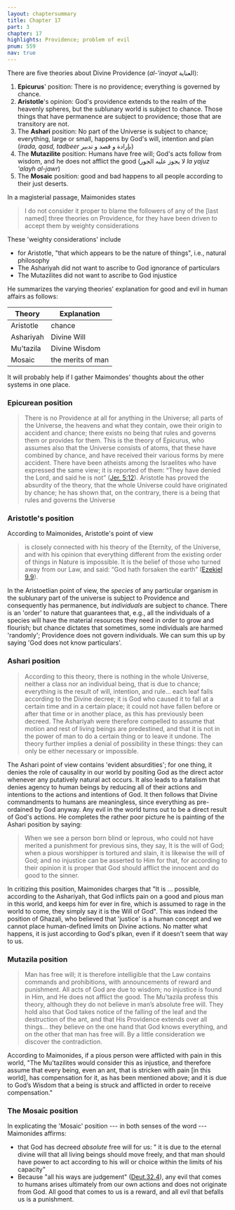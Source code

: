 ```yaml
---
layout: chaptersummary
title: Chapter 17
part: 3
chapter: 17
highlights: Providence; problem of evil
pnum: 559
nav: true
---
```


There are five theories about Divine Providence (_al-'inayat_ العناية):

1. **Epicurus**' position: There is no providence; everything is governed by chance.
2. **Aristotle**'s opinion: God's providence extends to the realm of the heavenly spheres, but the sublunary world is subject to chance. Those things that have permanence are subject to providence; those that are transitory are not. 
3. The **Ashari** position: No part of the Universe is subject to chance; everything, large or small, happens by God's will, intention and plan (_irada, qasd, tadbeer_ بإرادة و قصد و تدبير)
4. The **Mutazilite** position: Humans have free will; God's acts follow from wisdom, and he does not afflict the good (لا يجوز عليه الجور _la yajuz 'alayh al-jawr_)
5. The **Mosaic** position: good and bad happens to all people according to their just deserts.

In a magisterial passage, Maimonides states 
> I do not consider it proper to blame the followers of any of the [last named] three theories on Providence, for they have been driven to accept them by weighty considerations

These 'weighty considerations' include
- for Aristotle, "that which appears to be the nature of things", i.e., natural philosophy
- The Ashariyah did not want to ascribe to God ignorance of particulars
- The Mutazilites did not want to ascribe to God injustice

He summarizes the varying theories' explanation for good and evil in human affairs as follows:

| Theory      | Explanation |
| ----------- | ----------- |
| Aristotle   | chance      |
| Ashariyah   | Divine Will |
| Mu'tazila   | Divine Wisdom |
| Mosaic      | the merits of man |

It will probably help if I gather Maimondes' thoughts about the other systems in one place.

### Epicurean position
> There is no Providence at all for anything in the Universe; all parts of the Universe, the heavens and what they contain, owe their origin to accident and chance; there exists no being that rules and governs them or provides for them. This is the theory of Epicurus, who assumes also that the Universe consists of atoms, that these have combined by chance, and have received their various forms by mere accident. There have been atheists among the Israelites who have expressed the same view; it is reported of them: “They have denied the Lord, and said he is not” ([Jer. 5:12](https://www.sefaria.org/Jeremiah.5.12)). Aristotle has proved the absurdity of the theory, that the whole Universe could have originated by chance; he has shown that, on the contrary, there is a being that rules and governs the Universe

### Aristotle's position
According to Maimonides, Aristotle's point of view 
> is closely connected with his theory of the Eternity, of the Universe, and with his opinion that everything different from the existing order of things in Nature is impossible. It is the belief of those who turned away from our Law, and said: “God hath forsaken the earth” ([Ezekiel 9.9](https://www.sefaria.org/Ezekiel.9.9)).

In the Aristoetlian point of view, the _species_ of any particular organism in the sublunary part of the universe is subject to Providence and consequently has permanence, but _individuals_ are subject to chance. There is an 'order' to nature that guarantees that, e.g., all the individuals of a species will have the material resources they need in order to grow and flourish; but chance dictates that sometimes, some individuals are harmed 'randomly'; Providence does not govern individuals. We can sum this up by saying 'God does not know particulars'.

### Ashari position
> According to this theory, there is nothing in the whole Universe, neither a class nor an individual being, that is due to chance; everything is the result of will, intention, and rule... each leaf falls according to the Divine decree; it is God who caused it to fall at a certain time and in a certain place; it could not have fallen before or after that time or in another place, as this has previously been decreed. The Ashariyah were therefore compelled to assume that motion and rest of living beings are predestined, and that it is not in the power of man to do a certain thing or to leave it undone. The theory further implies a denial of possibility in these things: they can only be either necessary or impossible.

The Ashari point of view contains 'evident absurdities'; for one thing, it denies the role of causality in our world by positing God as the direct actor whenever any putatively natural act occurs. It also leads to a fatalism that denies agency to human beings by reducing all of their actions and intentions to the actions and intentions of God. It then follows that Divine commandments to humans are meaningless, since everything as pre-ordained by God anyway. Any evil in the world turns out to be a direct result of God's actions. He completes the rather poor picture he is painting of the Ashari position by saying:
> When we see a person born blind or leprous, who could not have merited a punishment for previous sins, they say, It is the will of God; when a pious worshipper is tortured and slain, it is likewise the will of God; and no injustice can be asserted to Him for that, for according to their opinion it is proper that God should afflict the innocent and do good to the sinner.

In critizing this position, Maimonides charges that "It is ... possible, according to the Ashariyah, that God inflicts pain on a good and pious man in this world, and keeps him for ever in fire, which is assumed to rage in the world to come, they simply say it is the Will of God". This was indeed the position of Ghazali, who believed that 'justice' is a human concept and  we cannot place human-defined limits on Divine actions. No matter what happens, it is just according to God's plkan, even if it doesn't seem that way to us.


### Mutazila position
> Man has free will; it is therefore intelligible that the Law contains commands and prohibitions, with announcements of reward and punishment. All acts of God are due to wisdom; no injustice is found in Him, and He does not afflict the good. The Mu’tazila profess this theory, although they do not believe in man’s absolute free will. They hold also that God takes notice of the falling of the leaf and the destruction of the ant, and that His Providence extends over all things... they believe on the one hand that God knows everything, and on the other that man has free will. By a little consideration we discover the contradiction.

According to Maimonides, if a pious person were afflicted with pain in this world, "The Mu’tazilites would consider this as injustice, and therefore assume that every being, even an ant, that is stricken with pain [in this world], has compensation for it, as has been mentioned above; and it is due to God’s Wisdom that a being is struck and afflicted in order to receive compensation."

### The Mosaic position
In explicating the 'Mosaic' position --- in both senses of the word --- Maimonides affirms:
- that God has decreed _absolute_ free will for us: " it is due to the eternal divine will that all living beings should move freely, and that man should have power to act according to his will or choice within the limits of his capacity"
- Because "all his ways are judgement" ([Deut.32.4](https://www.sefaria.org/Deuteronomy.32.4)), any evil that comes to humans arises ultimately from our own actions and does not originate from God. All good that comes to us is a reward, and all evil that befalls us is a punishment.
